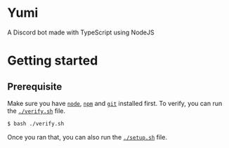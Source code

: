 # Yumi
A Discord bot made with TypeScript using NodeJS

# Getting started
## Prerequisite
Make sure you have [`node`](https://nodejs.org/en/ 'NodeJS'), [`npm`](https://npmjs.org/ 'NPM') and [`git`](https://git-scm.com/ 'Git') installed first.
To verify, you can run the [`./verify.sh`](https://github.com/virtous/Yumi/blob/main/verify.sh 'verify.sh') file.
```sh
$ bash ./verify.sh
```
Once you ran that, you can also run the [`./setup.sh`](https://github.com/virtous/Yumi/blob/main/setup.sh 'setup.sh') file.